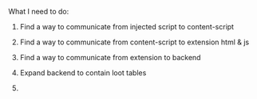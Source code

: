 What I need to do:

1. Find a way to communicate from injected script to content-script

2. Find a way to communicate from content-script to extension html & js

3. Find a way to communicate from extension to backend

4. Expand backend to contain loot tables

5. 
